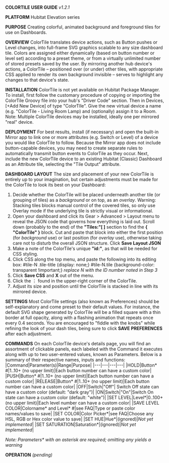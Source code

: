**COLORTILE USER GUIDE** _v1.2.1_

**PLATFORM** 
Hubitat Elevation series

**PURPOSE** 
Creating colorful, animated background and foreground tiles for use on Dashboards.

**OVERVIEW** 
ColorTile translates device actions, such as Button pushes or Level changes, into full-frame SVG graphics scalable to any size dashboard tile. Colors are assigned either dynamically (based on button number or level set) according to a preset theme, or from a virtually unlimited number of stored presets saved by the user. By mirroring another hub device's actions, a ColorTile – positioned over (or under) other tiles, with appropriate CSS applied to render its own background invisible – serves to highlight any changes to that device's state.

**INSTALLATION**
ColorTile is not yet available on Hubitat Package Manager. To install, first follow the customary procedure of copying or importing the ColorTile Groovy file into your hub's "Driver Code" section. Then in Devices, [+Add New Device] of type "ColorTIle". Give the new virtual device a name (e.g. "ColorTile - Living Room Lamp) and (optionally) assign it to a Room.
Note: Multiple ColorTile devices may be installed, ideally one per mirrored "real" device.

**DEPLOYMENT**
For best results, install (if necessary) and open the built-in Mirror app to link one or more attributes (e.g. Switch or Level) of a device you would like ColorTile to follow. Because the Mirror app does not include button-capable devices, you may need to create separate rules to automatically transmit button events to ColorTile as they occur.
Next, include the new ColorTile device to an existing Hubitat (Classic) Dashboard as an Attribute tile, selecting the "Tile Output" attribute. 

**DASHBOARD LAYOUT**
The size and placement of your new ColorTile is entirely up to your imagination, but certain adjustments must be made for the ColorTile to look its best on your Dashboard:
1. Decide whether the ColorTile will be placed underneath another tile (or grouping of tiles) as a _background_ or on top, as an _overlay_. Warning: Stacking tiles blocks manual control of the covered tiles, so only use Overlay mode if the underlying tile is strictly visual or informational.
2. Open your dashboard and click its Gear > Advanced > Layout menu to reveal the JSON code that governs how everything is laid out. Scroll down (probably to the end) of the **"Tiles:"[ ]** section to find the **{ "ColorTile" }** block. Cut and paste that block into either the first position (for _background_ use) or last position (for _overlay_ use), otherwise taking care not to disturb the overall JSON structure. Click **Save Layout JSON**
3. Make a note of the ColorTile's unique **"id:"**, as that will be needed for CSS styling.
4. Click CSS along the top menu, and paste the following into its editing box:
    #tile-N .tile-title {display: none;}
    #tile-N.tile {background-color: transparent !important;}
    _replace N with the ID number noted in Step 3_
5. Click **Save CSS** and **X** out of the menu.
6. Click the ⋮ found in the upper-right corner of the ColorTile.
7. Adjust its size and position until the ColorTile is stacked in line with its mirrored device.

**SETTINGS**
Most ColorTile settings (also known as Preferences) should be self-explanatory and come preset to their default values. For instance, the default SVG shape generated by ColorTile will be a filled square with a thin border at full opacity, along with a flashing animation that repeats once every 0.4 seconds. You are encouraged to "fiddle with the knobs" while refining the look of your dash tiles, being sure to click **SAVE PREFERENCES** after each adjustment.

**COMMANDS**
On each ColorTile device's details page, you will find an assortment of clickable panels, each labeled with the Command it executes along with up to two user-entered values, known as Parameters. Below is a summary of their respective names, inputs and functions:
  |Command|Parameter(s)|Range|Purpose|
  |---|---|---|---|
  |HOLD|Button* #|1..10+ (no upper limit)|Each button number can have a custom color|
  |PUSH|Button* #|1..10+ (no upper limit)|Each button number can have a custom color|
  |RELEASE|Button* #|1..10+ (no upper limit)|Each button number can have a custom color|
  |OFF|Switch|"Off"| Switch Off state can have a custom color (default: "dark gray")|
  |ON|Switch|"On"|Switch On state can have a custom color (default: "white")|
  |SET LEVEL|Level*|0..100+ (no upper limit)|Each level number can have a custom color|
  |SAVE LEVEL COLOR|Colorname* and Level* #|see FAQ|Type or paste color names/values to save|
  |SET COLOR|Color Picker*|see FAQ|Choose any HSL, RGB or Hex color value to save|
  |SET HUE|Hue*|(ignored)|_Not yet implemented_|
  |SET SATURATION|Saturation*|(ignored)|_Not yet implemented_|
  
  _Note: Parameters* with an asterisk are required; omitting any yields a warning_

**OPERATION**
_(pending)_

